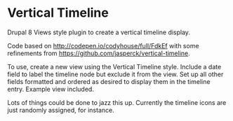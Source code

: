 # Vertical Timeline

Drupal 8 Views style plugin to create a vertical timeline display.

Code based on http://codepen.io/codyhouse/full/FdkEf with some refinements from https://github.com/jasperck/vertical-timeline.

To use, create a new view using the Vertical Timeline style. Include a date field to label the timeline node but exclude it from the view.
Set up all other fields formatted and ordered as desired to display them in the timeline entry. Example view included.

Lots of things could be done to jazz this up. Currently the timeline icons are just randomly assigned, for instance.